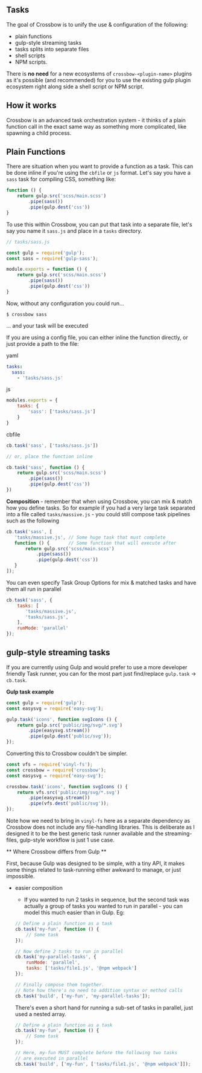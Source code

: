 ## Tasks

The goal of Crossbow is to unify the use & configuration of the following:

- plain functions
- gulp-style streaming tasks
- tasks splits into separate files
- shell scripts
- NPM scripts.

There is **no need** for a new ecosystems of `crossbow-<plugin-name>` plugins
as it's possible (and recommended) for you to use the existing gulp plugin
ecosystem right along side a shell script or NPM script.

## How it works

Crossbow is an advanced task orchestration system - it thinks of a plain function
 call in the exact same way as something more complicated, like spawning a child
  process.

## Plain Functions

There are situation when you want to provide a function as a task. This can be done inline if you're
using the `cbfile` or `js` format. Let's say you have a `sass` task for compiling CSS, something like:

```js
function () {
    return gulp.src('scss/main.scss')
        .pipe(sass())
        .pipe(gulp.dest('css'))
}
```

To use this within Crossbow, you can put that task into a separate file, let's say you name it `sass.js`
 and place in a `tasks` directory.


```js
// tasks/sass.js

const gulp = require('gulp');
const sass = require('gulp-sass');

module.exports = function () {
    return gulp.src('scss/main.scss')
        .pipe(sass())
        .pipe(gulp.dest('css'))
}
```

Now, without any configuration you could run...

```
$ crossbow sass
```

... and your task will be executed

If you are using a config file, you can either inline the function directly, or just provide a path
to the file:

yaml
```yaml
tasks:
  sass:
    - 'tasks/sass.js'
```

js
```js
modules.exports = {
    tasks: {
        'sass': ['tasks/sass.js']
    }
}
```

cbfile

```js
cb.task('sass', ['tasks/sass.js'])

// or, place the function inline

cb.task('sass', function () {
    return gulp.src('scss/main.scss')
        .pipe(sass())
        .pipe(gulp.dest('css'))
})
```

**Composition** - remember that when using Crossbow, you can mix & match how you
define tasks. So for example if you had a very large task separated into a file
called `tasks/massive.js` - you could still compose task pipelines such as the following

```js
cb.task('sass', [
   'tasks/massive.js', // Some huge task that must complete
   function () {       // Some function that will execute after
       return gulp.src('scss/main.scss')
           .pipe(sass())
           .pipe(gulp.dest('css'))
   }
]);
```

You can even specify Task Group Options for mix & matched tasks and have them all
run in parallel

```js
cb.task('sass', {
    tasks: [
       'tasks/massive.js',
       'tasks/sass.js',
    ],
    runMode: 'parallel'
});
```

## gulp-style streaming tasks

If you are currently using Gulp and would prefer to use a more developer friendly Task runner, you can
for the most part just find/replace `gulp.task` -> `cb.task`.

**Gulp task example**

```js
const gulp = require('gulp');
const easysvg = require('easy-svg');

gulp.task('icons', function svgIcons () {
    return gulp.src('public/img/svg/*.svg')
        .pipe(easysvg.stream())
        .pipe(gulp.dest('public/svg'));
});
```

Converting this to Crossbow couldn't be simpler.

```js
const vfs = require('vinyl-fs');
const crossbow = require('crossbow');
const easysvg = require('easy-svg');

crossbow.task('icons', function svgIcons () {
    return vfs.src('public/img/svg/*.svg')
        .pipe(easysvg.stream())
        .pipe(vfs.dest('public/svg'));
});
```

Note how we need to bring in `vinyl-fs` here as a separate dependency
as Crossbow does not include any file-handling libraries. This is deliberate
as I designed it to be the best generic task runner available and the
streaming-files, gulp-style workflow is just 1 use case.

** Where Crossbow differs from Gulp **

First, because Gulp was designed to be simple, with a tiny API, it makes
some things related to task-running either awkward to manage, or just
impossible.

- easier composition
    - If you wanted to run 2 tasks in sequence, but the second task
    was actually a group of tasks you wanted to run in parallel - you
    can model this much easier than in Gulp. Eg:

    ```js
    // Define a plain function as a task
    cb.task('my-fun', function () {
        // Some task
    });

    // Now define 2 tasks to run in parallel
    cb.task('my-parallel-tasks', {
        runMode: 'parallel',
        tasks: ['tasks/file1.js', '@npm webpack']
    });

    // Finally compose them together.
    // Note how there's no need to addition syntax or method calls
    cb.task('build', ['my-fun', 'my-parallel-tasks']);
    ```
    There's even a short hand for running a sub-set of tasks in parallel, just
    used a nested array.

    ```js
    // Define a plain function as a task
    cb.task('my-fun', function () {
        // Some task
    });

    // Here, my-fun MUST complete before the following two tasks
    // are executed in parallel
    cb.task('build', ['my-fun', ['tasks/file1.js', '@npm webpack']]);
    ```

